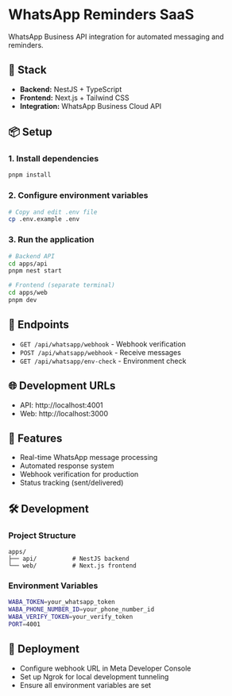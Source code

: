 # WhatsApp Reminders SaaS

WhatsApp Business API integration for automated messaging and reminders.

## 🚀 Stack
- **Backend:** NestJS + TypeScript
- **Frontend:** Next.js + Tailwind CSS  
- **Integration:** WhatsApp Business Cloud API

## 📦 Setup

### 1. Install dependencies
```bash
pnpm install
```

### 2. Configure environment variables
```bash
# Copy and edit .env file
cp .env.example .env
```

### 3. Run the application
```bash
# Backend API
cd apps/api
pnpm nest start

# Frontend (separate terminal)
cd apps/web
pnpm dev
```

## 🔗 Endpoints
- `GET /api/whatsapp/webhook` - Webhook verification
- `POST /api/whatsapp/webhook` - Receive messages  
- `GET /api/whatsapp/env-check` - Environment check

## 🌐 Development URLs
- API: http://localhost:4001
- Web: http://localhost:3000

## 📱 Features
- Real-time WhatsApp message processing
- Automated response system
- Webhook verification for production
- Status tracking (sent/delivered)

## 🛠️ Development

### Project Structure
```
apps/
├── api/          # NestJS backend
└── web/          # Next.js frontend
```

### Environment Variables
```bash
WABA_TOKEN=your_whatsapp_token
WABA_PHONE_NUMBER_ID=your_phone_number_id
WABA_VERIFY_TOKEN=your_verify_token
PORT=4001
```

## 🚀 Deployment
- Configure webhook URL in Meta Developer Console
- Set up Ngrok for local development tunneling
- Ensure all environment variables are set
